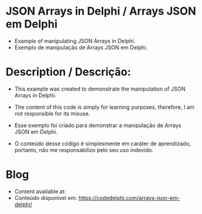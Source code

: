 # JSON Arrays in Delphi / Arrays JSON em Delphi
- Example of manipulating JSON Arrays in Delphi.
- Exemplo de manipulação de Arrays JSON em Delphi.

# Description / Descrição:
- This example was created to demonstrate the manipulation of JSON Arrays in Delphi.
- The content of this code is simply for learning purposes, therefore, I am not responsible for its misuse.

- Esse exemplo foi criado para demonstrar a manipulação de Arrays JSON em Delphi.
- O conteúdo desse código é simplesmente em caráter de aprendizado, portanto, não me responsabilizo pelo seu uso indevido.

# Blog
- Content available at:
- Conteúdo disponível em:
  https://codedelphi.com/arrays-json-em-delphi/
